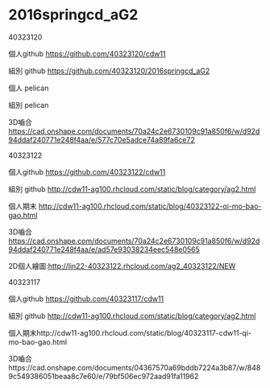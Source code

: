 # 2016springcd_aG2

40323120

個人github https://github.com/40323120/cdw11

組別 github    https://github.com/40323120/2016springcd_aG2

個人 pelican 

組別 pelican 

3D嚙合 https://cad.onshape.com/documents/70a24c2e6730109c91a850f6/w/d92d94ddaf240771e248f4aa/e/577c70e5adce74a89fa6ce72



40323122

個人github https://github.com/40323122/cdw11

組別 github   http://cdw11-ag100.rhcloud.com/static/blog/category/ag2.html

個人期末 http://cdw11-ag100.rhcloud.com/static/blog/40323122-qi-mo-bao-gao.html

3D嚙合 https://cad.onshape.com/documents/70a24c2e6730109c91a850f6/w/d92d94ddaf240771e248f4aa/e/ad57e93038234eec548e0565

2D個人繪圖:http://lin22-40323122.rhcloud.com/ag2_40323122/NEW



40323117

個人github https://github.com/40323117/cdw11

組別 github   http://cdw11-ag100.rhcloud.com/static/blog/category/ag2.html

個人期末http://cdw11-ag100.rhcloud.com/static/blog/40323117-cdw11-qi-mo-bao-gao.html

3D嚙合https://cad.onshape.com/documents/04367570a69bddb7224a3b87/w/8489c549386051beaa8c7e60/e/79bf506ec972aad91fa11962
